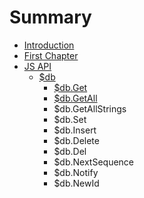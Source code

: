 # Summary

* [Introduction](README.md)
* [First Chapter](chapter1.md)
* [JS API](js_api.md)
   * [$db](db.md)
       * [$db.Get](db.get.md)
       * [$db.GetAll](db.getall.md)
       * $db.GetAllStrings
       * $db.Set
       * $db.Insert
       * $db.Delete
       * $db.Del
       * $db.NextSequence
       * $db.Notify
       * $db.NewId

